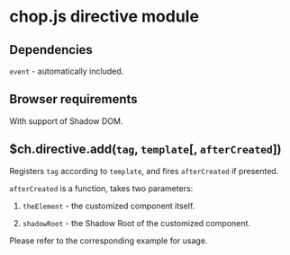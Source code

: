 chop.js directive module
========================

Dependencies
------------

`event` - automatically included.

Browser requirements
---------------------

With support of Shadow DOM.

$ch.directive.add(`tag`, `template`[, `afterCreated`])
------------------------------------

Registers `tag` according to `template`, and fires `afterCreated` if presented.

`afterCreated` is a function, takes two parameters:

1. `theElement` - the customized component itself.

2. `shadowRoot` - the Shadow Root of the customized component.

Please refer to the corresponding example for usage.